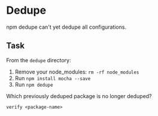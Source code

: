 # Dedupe

npm dedupe can't yet dedupe all configurations.

## Task

From the `dedupe` directory:

1. Remove your node_modules: `rm -rf node_modules`
2. Run `npm install mocha --save`
3. Run `npm dedupe`

Which previously deduped package is no longer deduped?

```
verify <package-name>
```
